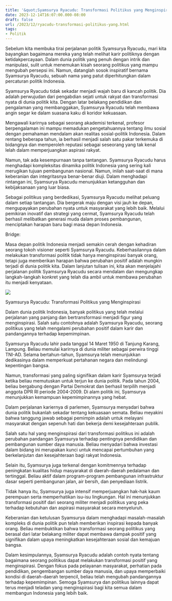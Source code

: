 ```yaml
---
title: '&quot;Syamsurya Ryacudu: Transformasi Politikus yang Menginspirasi&quot;'
date: 2023-12-14T16:07:00.000-08:00
draft: false
url: /2023/12/ryacudu-transformasi-politikus-yang.html
tags: 
- Politik
---
```


  

Sebelum kita membuka tirai perjalanan politik Syamsurya Ryacudu, mari kita bayangkan bagaimana mereka yang telah melihat karir politiknya dengan ketidakpercayaan. Dalam dunia politik yang penuh dengan intrik dan manipulasi, sulit untuk menemukan kisah seorang politikus yang mampu mengubah persepsi ini. Namun, datanglah sosok inspiratif bernama Syamsurya Ryacudu, sebuah nama yang patut diperhitungkan dalam percaturan politik Indonesia.

  

Syamsurya Ryacudu tidak sekadar menjadi wajah baru di kancah politik. Dia adalah perwujudan dari pengabdian sejati untuk rakyat dan transformasi nyata di dunia politik kita. Dengan latar belakang pendidikan dan pengalaman yang membanggakan, Syamsurya Ryacudu telah membawa angin segar ke dalam suasana kaku di koridor kekuasaan.

  

Mengawali karirnya sebagai seorang akademisi terkenal, profesor berpengalaman ini mampu memadukan pengetahuannya tentang ilmu sosial dengan pemahaman mendalam akan realitas sosial-politik Indonesia. Dalam rentang beberapa tahun, ia berhasil menjadi salah satu pakar terkemuka di bidangnya dan memperoleh reputasi sebagai seseorang yang tak kenal lelah dalam memperjuangkan aspirasi rakyat.

  

Namun, tak ada kesempurnaan tanpa tantangan. Syamsurya Ryacudu harus menghadapi kompleksitas dinamika politik Indonesia yang sering kali merugikan tujuan pembangunan nasional. Namun, inilah saat-saat di mana keberanian dan integritasnya benar-benar diuji. Dalam menghadapi rintangan ini, Syamsurya Ryacudu menunjukkan ketangguhan dan kebijaksanaan yang luar biasa.

  

Sebagai politikus yang berdedikasi, Syamsurya Ryacudu melihat peluang dalam setiap tantangan. Dia bergerak maju dengan visi jauh ke depan, mengupayakan perubahan nyata untuk masyarakat yang lebih baik. Melalui pemikiran inovatif dan strategi yang cermat, Syamsurya Ryacudu telah berhasil melibatkan generasi muda dalam proses pembangunan, menciptakan harapan baru bagi masa depan Indonesia.

  

Bridge:  
  
Masa depan politik Indonesia menjadi semakin cerah dengan kehadiran seorang tokoh visioner seperti Syamsurya Ryacudu. Keberhasilannya dalam melakukan transformasi politik tidak hanya menginspirasi banyak orang, tetapi juga memberikan harapan bahwa perubahan positif adalah mungkin terjadi di dunia politik kita. Dalam lanjutan tulisan ini, kita akan menjelajahi perjalanan politik Syamsurya Ryacudu secara mendalam dan mengungkap langkah-langkah konkret yang telah dia ambil untuk membawa perubahan itu menjadi kenyataan.  

  

![](https://blue.kumparan.com/image/upload/fl_progressive,fl_lossy,c_fill,q_auto:best,w_640/v1521623944/cj4jgbfghouxpey9e8iu.jpg)

  

Syamsurya Ryacudu: Transformasi Politikus yang Menginspirasi

  

Dalam dunia politik Indonesia, banyak politikus yang telah melalui perjalanan yang panjang dan bertransformasi menjadi figur yang menginspirasi. Salah satu contohnya adalah Syamsurya Ryacudu, seorang politikus yang telah mengalami perubahan positif dalam karir dan pandangannya terhadap kepemimpinan.

  

Syamsurya Ryacudu lahir pada tanggal 14 Maret 1950 di Tanjung Karang, Lampung. Beliau memulai karirnya di dunia militer sebagai perwira tinggi TNI-AD. Selama bertahun-tahun, Syamsurya telah menunjukkan dedikasinya dalam memperkuat pertahanan negara dan melindungi kepentingan bangsa.

  

Namun, transformasi yang paling signifikan dalam karir Syamsurya terjadi ketika beliau memutuskan untuk terjun ke dunia politik. Pada tahun 2004, beliau bergabung dengan Partai Demokrat dan berhasil terpilih menjadi anggota DPR RI periode 2004-2009. Di alam politik ini, Syamsurya menunjukkan kemampuan kepemimpinannya yang hebat.

  

Dalam perjalanan kariernya di parlemen, Syamsurya menyadari bahwa dunia politik bukanlah sekadar tentang kekuasaan semata. Beliau meyakini bahwa tanggung jawab sebagai pemimpin adalah untuk melayani masyarakat dengan sepenuh hati dan bekerja demi kesejahteraan publik.

  

Salah satu hal yang menginspirasi dari transformasi politikus ini adalah perubahan pandangan Syamsurya terhadap pentingnya pendidikan dan pembangunan sumber daya manusia. Beliau menyadari bahwa investasi dalam bidang ini merupakan kunci untuk mencapai pertumbuhan yang berkelanjutan dan kesejahteraan bagi rakyat Indonesia.

  

Selain itu, Syamsurya juga terkenal dengan komitmennya terhadap peningkatan kualitas hidup masyarakat di daerah-daerah pedalaman dan tertinggal. Beliau aktif dalam program-program pembangunan infrastruktur dasar seperti pembangunan jalan, air bersih, dan penyediaan listrik.

  

Tidak hanya itu, Syamsurya juga intensif memperjuangkan hak-hak kaum perempuan serta memperhatikan isu-isu lingkungan. Hal ini menunjukkan transformasi positif dari seorang militer menjadi politikus yang peka terhadap kebutuhan dan aspirasi masyarakat secara menyeluruh.

  

Keberanian dan ketulusan Syamsurya dalam menghadapi masalah-masalah kompleks di dunia politik pun telah memberikan inspirasi kepada banyak orang. Beliau membuktikan bahwa transformasi seorang politikus yang berasal dari latar belakang militer dapat membawa dampak positif yang signifikan dalam upaya meningkatkan kesejahteraan sosial dan kemajuan bangsa.

  

Dalam kesimpulannya, Syamsurya Ryacudu adalah contoh nyata tentang bagaimana seorang politikus dapat melakukan transformasi positif yang menginspirasi. Dengan fokus pada pelayanan masyarakat, perhatian pada pendidikan, pengembangan sumber daya manusia, dan upaya memperbaiki kondisi di daerah-daerah terpencil, beliau telah mengubah pandangannya terhadap kepemimpinan. Semoga Syamsurya dan politikus lainnya dapat terus menjadi teladan yang menginspirasi bagi kita semua dalam membangun Indonesia yang lebih baik.